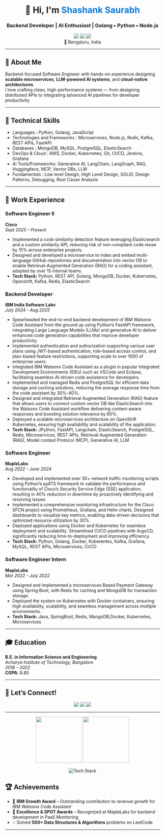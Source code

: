 
<!-- Profile Header -->
<h1 align="center">👋 Hi, I'm <span style="color:#0078D7;">Shashank Saurabh</span></h1>
<h3 align="center">Backend Developer | AI Enthusiast | Golang • Python • Node.js</h3>

<p align="center">
  <a href="mailto:shashanksaurabh91@gmail.com"><img src="https://img.shields.io/badge/Email-shashanksaurabh91%40gmail.com-red?logo=gmail"></a>
  <a href="https://www.linkedin.com/in/shashank-saurabh10"><img src="https://img.shields.io/badge/LinkedIn-0077B5?logo=linkedin&logoColor=white"></a>
  <a href="https://leetcode.com/u/shashanksaurabh91/"><img src="https://img.shields.io/badge/LeetCode-FFA116?logo=leetcode&logoColor=white"></a>
  <br>
  📍 Bengaluru, India
</p>

---

## 🚀 About Me

Backend-focused Software Engineer with hands-on experience designing **scalable microservices**, **LLM-powered AI systems**, and **cloud-native architectures**.  
I love crafting clean, high-performance systems — from designing distributed APIs to integrating advanced AI pipelines for developer productivity.

---

## 🧠 Technical Skills

- Languages : Python, Golang, JavaScript
- Technologies and Frameworks : Microservices, Node.js, Redis, Kafka, REST APIs, FastAPI
- Databases : MongoDB, MySQL, PostgreSQL, ElasticSearch
- DevOps & Cloud : AWS, Docker, Kubernetes, Git, CI/CD, Jenkins, Grafana
- AI Tools/Frameworks: Generative AI, LangChain, LangGraph, RAG, Huggingface, MCP, Vector DBs, LLM
- Fundamentals : Low level Design, High Level Design, SOLID, Design Patterns, Debugging, Root Cause Analysis

---

## 💼 Work Experience

### **Software Engineer II**         
**Cisco**      
*Sept 2025 – Present*

- Implemented a code similarity detection feature leveraging Elasticsearch and a custom similarity API, reducing risk of non-compliant code reuse by 15% across enterprise projects.
- Designed and developed a microservice to index and embed multi-language GitHub repositories and documentation into vector DB to enable Retrieval-Augmented Generation (RAG) for a coding assistant, adopted by over 15 internal teams.
- **Tech Stack:** Python, REST API, Golang, MongoDB, Docker, Kubernetes, Openshift, Kafka, Redis, ElasticSearch

### **Backend Developer**
**IBM India Software Labs**     
*July 2024 - Aug 2025*

- Spearheaded the end-to-end backend development of IBM Watsonx Code Assistant from the ground up using Python’s FastAPI framework, integrating Large Language Models (LLMs) and generative AI to deliver enhanced code generation capabilities that improve developer productivity.
- Implemented authentication and authorization supporting various user plans using JWT-based authentication, role-based access control, and plan-based feature restrictions, supporting scale to over 1000 of enterprise users.
- Integrated IBM Watsonx Code Assistant as a plugin in popular Integrated Development Environments (IDEs) such as VSCode and Eclipse, facilitating seamless AI-driven code assistance for developers.
- Implemented and managed Redis and PostgreSQL for efficient data storage and caching solutions, reducing the average response time from the code assistant by 30%-40%.
- Designed and integrated Retrieval Augmented Generation (RAG) feature that allows users to connect custom vector DB like ElasticSearch into the Watsonx Code Assistant workflow delivering context-aware responses and boosting solution relevance by 60%.
- Deployed a scalable microservices architecture on OpenShift Kubernetes, ensuring high availability and scalability of the application.
- **Tech Stack:** JPython, FastAPI, Langchain, ElasticSearch, PostgreSQL, Redis, Microservices, REST APIs, Retrieval Augmented Generation (RAG), Model context Protocol (MCP), Generative AI, LLM

### **Software Engineer**
**MapleLabs**      
*Aug 2022 - June 2024*

- Developed and implemented over 30+ network traffic monitoring scripts using Python’s pyATS framework to validate the performance and functionality of Cisco’s Security Service Edge (SSE) application, resulting in 40% reduction in downtime by proactively identifying and resolving issues.
- Implemented a comprehensive monitoring infrastructure for the Cisco SFCN project using Prometheus, Grafana, and Helm charts. Designed dashboards to visualize key metrics, enabling data-driven decisions that optimized resource utilization by 30%.
- Deployed applications using Docker and Kubernetes for seamless deployment and scalability. Streamlined CI/CD pipelines with ArgoCD, significantly reducing time-to-deployment and improving efficiency.
- **Tech Stack:** Python, Golang, Docker, Kuberentes, Kafka, Grafana, MySQL, REST APIs, Microservices, CI/CD

### **Software Engineer Intern**
**MapleLabs**    
*Mar 2022 - July 2022*

- Designed and implemented a microservices Based Payment Gateway using Spring Boot, with Redis for caching and MongoDB for transaction storage.
- Deployed the system on Kubernetes with Docker containers, ensuring high availability, scalability, and seamless management across multiple environments.
- **Tech Stack:** Java, SpringBoot, Redis, MangoDB,Docker, Kubernetes, Microservices

---

## 🎓 Education   

**B.E. in Information Science and Engineering**     
*Acharya Institute of Technology, Bangalore*  
*2018 – 2022*    
**CGPA:** 8.80   

---

## 💬 Let’s Connect!

<p align="center">
  <a href="mailto:shashanksaurabh91@gmail.com"><img src="https://img.shields.io/badge/Email-Me-red?logo=gmail&logoColor=white"></a>
  <a href="https://www.linkedin.com/in/shashank-saurabh10"><img src="https://img.shields.io/badge/LinkedIn-Connect-blue?logo=linkedin&logoColor=white"></a>
  <a href="https://leetcode.com/u/shashanksaurabh91/"><img src="https://img.shields.io/badge/LeetCode-Profile-orange?logo=leetcode&logoColor=white"></a>
</p>

---

<p align="center">
  <img src="https://github-readme-stats.vercel.app/api?username=shashank-saurabh10&show_icons=true&theme=tokyonight&hide_border=true" height="150"/>
  <img src="https://github-readme-streak-stats.herokuapp.com/?user=shashank-saurabh10&theme=tokyonight&hide_border=true" height="150"/>
</p>

<p align="center">
  <img src="https://github-readme-tech-stack.vercel.app/api/cards?title=Tech%20Stack&lineCount=2&theme=tokyonight&line1=python,python,3776AB;golang,golang,00ADD8;javascript,javascript,F7DF1E;fastapi,fastapi,009688;&line2=docker,docker,2496ED;kubernetes,kubernetes,326CE5;aws,aws,FF9900;redis,redis,DC382D;" alt="Tech Stack"/>
</p>

## 🏆 Achievements   

- 🥇 **IBM Growth Award** – Outstanding contribution to revenue growth for *IBM Watsonx Code Assistant*  
- 🌟 **Excellence & SPOT Awards** – Recognized at MapleLabs for backend development in PaaS Monitoring  
- 💡 Solved **500+ Data Structures & Algorithms** problems on LeetCode 

---
